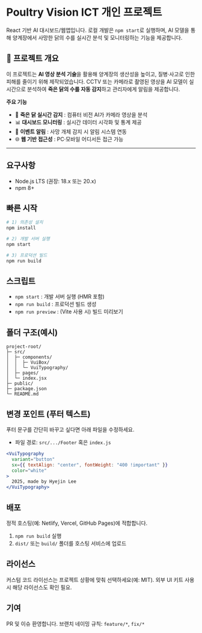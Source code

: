 # Poultry Vision ICT 개인 프로젝트

React 기반 AI 대시보드/웹앱입니다.
로컬 개발은 `npm start`로 실행하며, AI 모델을 통해 양계장에서 사망한 닭의 수를 실시간 분석 및 모니터링하는 기능을 제공합니다.

## 📌 프로젝트 개요

이 프로젝트는 **AI 영상 분석 기술**을 활용해 양계장의 생산성을 높이고, 질병·사고로 인한 피해를 줄이기 위해 제작되었습니다.
CCTV 또는 카메라로 촬영된 영상을 AI 모델이 실시간으로 분석하여 **죽은 닭의 수를 자동 감지**하고 관리자에게 알림을 제공합니다.

**주요 기능**

* 🐔 **죽은 닭 실시간 감지** : 컴퓨터 비전 AI가 카메라 영상을 분석
* 📊 **대시보드 모니터링** : 실시간 데이터 시각화 및 통계 제공
* 🔔 **이벤트 알림** : 사망 개체 감지 시 알림 시스템 연동
* 🌐 **웹 기반 접근성** : PC·모바일 어디서든 접근 가능

---

## 요구사항

* Node.js LTS (권장: 18.x 또는 20.x)
* npm 8+

## 빠른 시작

```bash
# 1) 의존성 설치
npm install

# 2) 개발 서버 실행
npm start

# 3) 프로덕션 빌드
npm run build
```

## 스크립트

* `npm start` : 개발 서버 실행 (HMR 포함)
* `npm run build` : 프로덕션 빌드 생성
* `npm run preview` : (Vite 사용 시) 빌드 미리보기

## 폴더 구조(예시)

```
project-root/
├─ src/
│  ├─ components/
│  │  ├─ VuiBox/
│  │  └─ VuiTypography/
│  ├─ pages/
│  └─ index.jsx
├─ public/
├─ package.json
└─ README.md
```

## 변경 포인트 (푸터 텍스트)

푸터 문구를 간단히 바꾸고 싶다면 아래 파일을 수정하세요.

* 파일 경로: `src/.../Footer` 혹은 `index.js`

```jsx
<VuiTypography
  variant="button"
  sx={{ textAlign: "center", fontWeight: "400 !important" }}
  color="white"
>
  2025, made by Hyejin Lee
</VuiTypography>
```

## 배포

정적 호스팅(예: Netlify, Vercel, GitHub Pages)에 적합합니다.

1. `npm run build` 실행
2. `dist/` 또는 `build/` 폴더를 호스팅 서비스에 업로드

## 라이선스

커스텀 코드 라이선스는 프로젝트 상황에 맞춰 선택하세요(예: MIT).
외부 UI 키트 사용 시 해당 라이선스도 확인 필요.

## 기여

PR 및 이슈 환영합니다.
브랜치 네이밍 규칙: `feature/*`, `fix/*`
